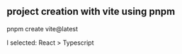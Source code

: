 ## project creation with vite using pnpm

pnpm create vite@latest 

I selected:
React > Typescript

